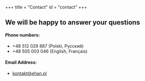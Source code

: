 +++
title = "Contact"
id = "contact"
+++

## We will be happy to answer your questions

#### Phone numbers:

- +48 512 029 887 (Polski, Pусский)
- +48 505 003 046 (English, Français)

#### Email Address:

- [kontakt@ehan.pl](mailto:kontakt@ehan.pl)
